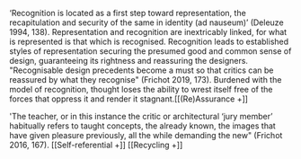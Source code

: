 
‘Recognition is located as a first step toward representation, the recapitulation and security of the same in identity (ad nauseum)’ (Deleuze 1994, 138). Representation and recognition are inextricably linked, for what is represented is that which is recognised. Recognition leads to established styles of representation securing the presumed good and common sense of design, guaranteeing its rightness and reassuring the designers. "Recognisable design precedents become a must so that critics can be reassured by what they recognise" (Frichot 2019, 173). Burdened with the model of recognition, thought loses the ability to wrest itself free of the forces that oppress it and render it stagnant.[[(Re)Assurance +]] 

'The teacher, or in this instance the critic or architectural ‘jury member’ habitually refers to taught concepts, the already known, the images that have given pleasure previously, all the while demanding the new" (Frichot 2016, 167). [[Self-referential +]] [[Recycling +]]


